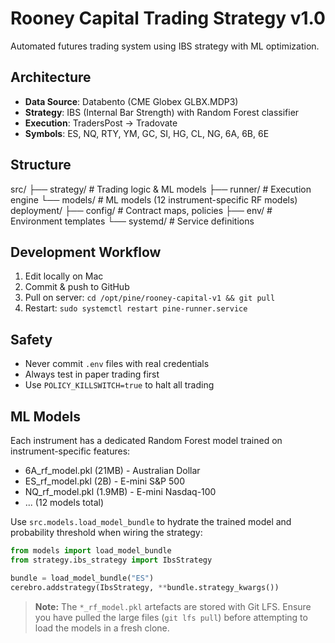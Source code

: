 # Rooney Capital Trading Strategy v1.0

Automated futures trading system using IBS strategy with ML optimization.

## Architecture
- **Data Source**: Databento (CME Globex GLBX.MDP3)
- **Strategy**: IBS (Internal Bar Strength) with Random Forest classifier
- **Execution**: TradersPost → Tradovate
- **Symbols**: ES, NQ, RTY, YM, GC, SI, HG, CL, NG, 6A, 6B, 6E

## Structure
src/
├── strategy/     # Trading logic & ML models
├── runner/       # Execution engine
└── models/       # ML models (12 instrument-specific RF models)
deployment/
├── config/       # Contract maps, policies
├── env/          # Environment templates
└── systemd/      # Service definitions

## Development Workflow
1. Edit locally on Mac
2. Commit & push to GitHub
3. Pull on server: `cd /opt/pine/rooney-capital-v1 && git pull`
4. Restart: `sudo systemctl restart pine-runner.service`

## Safety
- Never commit `.env` files with real credentials
- Always test in paper trading first
- Use `POLICY_KILLSWITCH=true` to halt all trading

## ML Models
Each instrument has a dedicated Random Forest model trained on instrument-specific features:
- 6A_rf_model.pkl (21MB) - Australian Dollar
- ES_rf_model.pkl (2B) - E-mini S&P 500
- NQ_rf_model.pkl (1.9MB) - E-mini Nasdaq-100
- ... (12 models total)

Use ``src.models.load_model_bundle`` to hydrate the trained model and
probability threshold when wiring the strategy:

```python
from models import load_model_bundle
from strategy.ibs_strategy import IbsStrategy

bundle = load_model_bundle("ES")
cerebro.addstrategy(IbsStrategy, **bundle.strategy_kwargs())
```

> **Note:** The ``*_rf_model.pkl`` artefacts are stored with Git LFS.  Ensure
> you have pulled the large files (``git lfs pull``) before attempting to load
> the models in a fresh clone.
